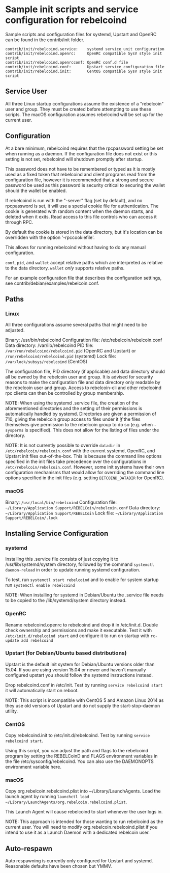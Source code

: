 Sample init scripts and service configuration for rebelcoind
==========================================================

Sample scripts and configuration files for systemd, Upstart and OpenRC
can be found in the contrib/init folder.

    contrib/init/rebelcoind.service:    systemd service unit configuration
    contrib/init/rebelcoind.openrc:     OpenRC compatible SysV style init script
    contrib/init/rebelcoind.openrcconf: OpenRC conf.d file
    contrib/init/rebelcoind.conf:       Upstart service configuration file
    contrib/init/rebelcoind.init:       CentOS compatible SysV style init script

Service User
---------------------------------

All three Linux startup configurations assume the existence of a "rebelcoin" user
and group.  They must be created before attempting to use these scripts.
The macOS configuration assumes rebelcoind will be set up for the current user.

Configuration
---------------------------------

At a bare minimum, rebelcoind requires that the rpcpassword setting be set
when running as a daemon.  If the configuration file does not exist or this
setting is not set, rebelcoind will shutdown promptly after startup.

This password does not have to be remembered or typed as it is mostly used
as a fixed token that rebelcoind and client programs read from the configuration
file, however it is recommended that a strong and secure password be used
as this password is security critical to securing the wallet should the
wallet be enabled.

If rebelcoind is run with the "-server" flag (set by default), and no rpcpassword is set,
it will use a special cookie file for authentication. The cookie is generated with random
content when the daemon starts, and deleted when it exits. Read access to this file
controls who can access it through RPC.

By default the cookie is stored in the data directory, but it's location can be overridden
with the option '-rpccookiefile'.

This allows for running rebelcoind without having to do any manual configuration.

`conf`, `pid`, and `wallet` accept relative paths which are interpreted as
relative to the data directory. `wallet` *only* supports relative paths.

For an example configuration file that describes the configuration settings,
see contrib/debian/examples/rebelcoin.conf.

Paths
---------------------------------

### Linux

All three configurations assume several paths that might need to be adjusted.

Binary:              /usr/bin/rebelcoind
Configuration file:  /etc/rebelcoin/rebelcoin.conf
Data directory:      /var/lib/rebelcoind
PID file:            `/var/run/rebelcoind/rebelcoind.pid` (OpenRC and Upstart) or `/run/rebelcoind/rebelcoind.pid` (systemd)
Lock file:           `/var/lock/subsys/rebelcoind` (CentOS)

The configuration file, PID directory (if applicable) and data directory
should all be owned by the rebelcoin user and group.  It is advised for security
reasons to make the configuration file and data directory only readable by the
rebelcoin user and group.  Access to rebelcoin-cli and other rebelcoind rpc clients
can then be controlled by group membership.

NOTE: When using the systemd .service file, the creation of the aforementioned
directories and the setting of their permissions is automatically handled by
systemd. Directories are given a permission of 710, giving the rebelcoin group
access to files under it _if_ the files themselves give permission to the
rebelcoin group to do so (e.g. when `-sysperms` is specified). This does not allow
for the listing of files under the directory.

NOTE: It is not currently possible to override `datadir` in
`/etc/rebelcoin/rebelcoin.conf` with the current systemd, OpenRC, and Upstart init
files out-of-the-box. This is because the command line options specified in the
init files take precedence over the configurations in
`/etc/rebelcoin/rebelcoin.conf`. However, some init systems have their own
configuration mechanisms that would allow for overriding the command line
options specified in the init files (e.g. setting `BITCOIND_DATADIR` for
OpenRC).

### macOS

Binary:              `/usr/local/bin/rebelcoind`
Configuration file:  `~/Library/Application Support/REBELCoin/rebelcoin.conf`
Data directory:      `~/Library/Application Support/REBELCoin`
Lock file:           `~/Library/Application Support/REBELCoin/.lock`

Installing Service Configuration
-----------------------------------

### systemd

Installing this .service file consists of just copying it to
/usr/lib/systemd/system directory, followed by the command
`systemctl daemon-reload` in order to update running systemd configuration.

To test, run `systemctl start rebelcoind` and to enable for system startup run
`systemctl enable rebelcoind`

NOTE: When installing for systemd in Debian/Ubuntu the .service file needs to be copied to the /lib/systemd/system directory instead.

### OpenRC

Rename rebelcoind.openrc to rebelcoind and drop it in /etc/init.d.  Double
check ownership and permissions and make it executable.  Test it with
`/etc/init.d/rebelcoind start` and configure it to run on startup with
`rc-update add rebelcoind`

### Upstart (for Debian/Ubuntu based distributions)

Upstart is the default init system for Debian/Ubuntu versions older than 15.04. If you are using version 15.04 or newer and haven't manually configured upstart you should follow the systemd instructions instead.

Drop rebelcoind.conf in /etc/init.  Test by running `service rebelcoind start`
it will automatically start on reboot.

NOTE: This script is incompatible with CentOS 5 and Amazon Linux 2014 as they
use old versions of Upstart and do not supply the start-stop-daemon utility.

### CentOS

Copy rebelcoind.init to /etc/init.d/rebelcoind. Test by running `service rebelcoind start`.

Using this script, you can adjust the path and flags to the rebelcoind program by
setting the REBELCoinD and FLAGS environment variables in the file
/etc/sysconfig/rebelcoind. You can also use the DAEMONOPTS environment variable here.

### macOS

Copy org.rebelcoin.rebelcoind.plist into ~/Library/LaunchAgents. Load the launch agent by
running `launchctl load ~/Library/LaunchAgents/org.rebelcoin.rebelcoind.plist`.

This Launch Agent will cause rebelcoind to start whenever the user logs in.

NOTE: This approach is intended for those wanting to run rebelcoind as the current user.
You will need to modify org.rebelcoin.rebelcoind.plist if you intend to use it as a
Launch Daemon with a dedicated rebelcoin user.

Auto-respawn
-----------------------------------

Auto respawning is currently only configured for Upstart and systemd.
Reasonable defaults have been chosen but YMMV.
